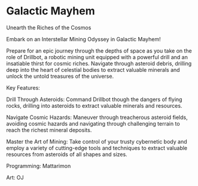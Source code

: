 # Galactic Mayhem

Unearth the Riches of the Cosmos

Embark on an Interstellar Mining Odyssey in Galactic Mayhem!

Prepare for an epic journey through the depths of space as you take on the role of Drillbot, a robotic mining unit equipped with a powerful drill and an insatiable thirst for cosmic riches. Navigate through asteroid debris, drilling deep into the heart of celestial bodies to extract valuable minerals and unlock the untold treasures of the universe.

Key Features:

Drill Through Asteroids: Command Drillbot though the dangers of flying rocks, drilling into asteroids to extract valuable minerals and resources.

Navigate Cosmic Hazards: Maneuver through treacherous asteroid fields, avoiding cosmic hazards and navigating through challenging terrain to reach the richest mineral deposits.

Master the Art of Mining: Take control of your trusty cybernetic body and employ a variety of cutting-edge tools and techniques to extract valuable resources from asteroids of all shapes and sizes.

Programming: Mattarimon

Art: OJ
